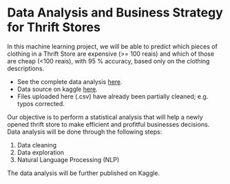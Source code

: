# Data Analysis and Business Strategy for Thrift Stores

In this machine learning project, we will be able to predict which pieces of clothing in a Thrift Store are expensive (>= 100 reais) and which of those are cheap (<100 reais), with 95 % accuracy, based only on the clothing descriptions.

 - See the complete data analysis [here](https://github.com/pedroafleite/thrift_stores/blob/master/thrift_store.ipynb).
 - Data source on kaggle [here](https://www.kaggle.com/mateuspgomes/brazil-thrift-stores-data).
 - Files uploaded here (.csv) have already been partially cleaned; e.g. typos corrected.
 
Our objective is to perform a statistical analysis that will help a newly opened thrift store to make efficient and profitful businesses decisions. Data analysis will be done through the following steps:

1. Data cleaning
2. Data exploration
3. Natural Language Processing (NLP)

The data analysis will be further published on Kaggle.
